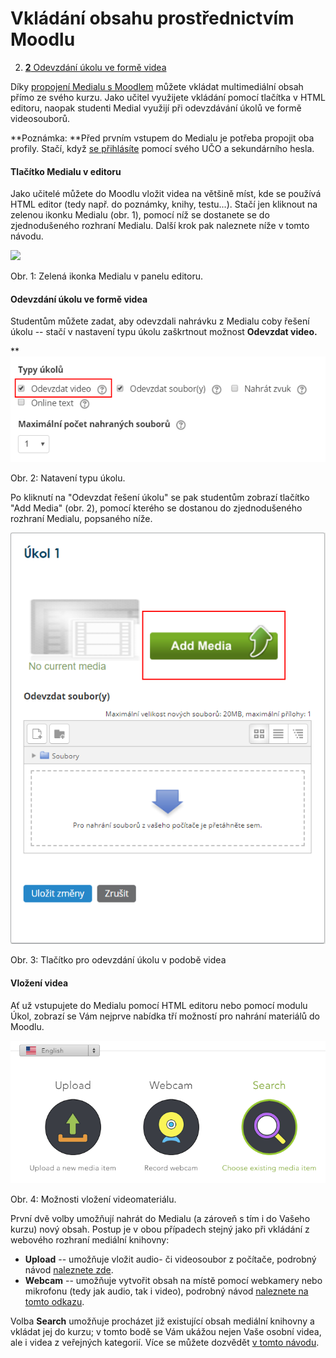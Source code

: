 Vkládání obsahu prostřednictvím Moodlu
======================================




2.  [**2** Odevzdání úkolu ve formě
    videa](#TOC-Odevzd-n-kolu-ve-form-videa)




Díky [propojení Medialu s Moodlem](/home/propojeni-s-moodlem) můžete
vkládat multimediální obsah přímo ze svého kurzu. Jako učitel využijete
vkládání pomocí tlačítka v HTML editoru, naopak studenti Medial využijí
při odevzdávání úkolů ve formě videosouborů.

**Poznámka: **Před prvním vstupem do Medialu je potřeba propojit oba
profily. Stačí, když [se přihlásíte](/home/propojeni-s-moodlem) pomocí
svého UČO a sekundárního hesla. 

#### Tlačítko Medialu v editoru

Jako učitelé můžete do Moodlu vložit videa na většině míst, kde se
používá HTML editor (tedy např. do poznámky, knihy, testu...). Stačí
jen kliknout na zelenou ikonku Medialu (obr. 1), pomocí níž se dostanete
se do zjednodušeného rozhraní Medialu. Další krok pak naleznete níže v
tomto návodu.

![](home/jak-vkladat-obsah-prostrednictvim-moodlu/Tla%C4%8D%C3%ADtko-Medial-v-HTML-editoru.png)

Obr. 1: Zelená ikonka Medialu v panelu editoru.


#### Odevzdání úkolu ve formě videa

Studentům můžete zadat, aby odevzdali nahrávku z Medialu coby řešení
úkolu -- stačí v nastavení typu úkolu zaškrtnout možnost **Odevzdat
video.**

**![](home/jak-vkladat-obsah-prostrednictvim-moodlu/Odevzdavani-videa-jako-ukolu.png)

Obr. 2: Natavení typu úkolu.



Po kliknutí na "Odevzdat řešení úkolu" se pak studentům zobrazí
tlačítko "Add Media" (obr. 2), pomocí kterého se dostanou do
zjednodušeného rozhraní Medialu, popsaného níže.

![](home/jak-vkladat-obsah-prostrednictvim-moodlu/Tlacitko-pro-odevzdani-videa.png)

Obr. 3: Tlačítko pro odevzdání úkolu v podobě videa


#### Vložení videa

Ať už vstupujete do Medialu pomocí HTML editoru nebo pomocí modulu Úkol,
zobrazí se Vám nejprve nabídka tří možností pro nahrání materiálů do
Moodlu.

![](home/jak-vkladat-obsah-prostrednictvim-moodlu/vyber-nahrani-videa.png)

Obr. 4: Možnosti vložení videomateriálu.



První dvě volby umožňují nahrát do Medialu (a zároveň s tím i do Vašeho
kurzu) nový obsah. Postup je v obou případech stejný jako při vkládání z
webového rozhraní mediální knihovny:

-   **Upload** -- umožňuje vložit audio- či videosoubor z počítače,
    podrobný návod [naleznete
    zde](/home/jak-nahrat-do-medialu-soubor-z-pocitace).
-   **Webcam** -- umožňuje vytvořit obsah na místě pomocí webkamery nebo
    mikrofonu (tedy jak audio, tak i video), podrobný návod [naleznete
    na tomto odkazu](/home/jan-nahrat-video-pomoci-webkamery).

Volba **Search** umožňuje procházet již existující obsah mediální
knihovny a vkládat jej do kurzu; v tomto bodě se Vám ukážou nejen Vaše
osobní videa, ale i videa z veřejných kategorií. Více se můžete dozvědět
[v tomto návodu](/home/jak-muazu-sva-videa-sirit).

